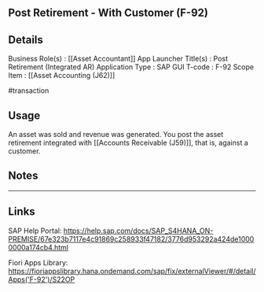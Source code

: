 
Post Retirement - With Customer (F-92)
---
## Details
Business Role(s)              :  [[Asset Accountant]]
App Launcher Title(s)     :  Post Retirement (Integrated AR)
Application Type             :  SAP GUI
T-code                             :  F-92
Scope Item                      :  [[Asset Accounting (J62)]]

#transaction

## Usage
An asset was sold and revenue was generated. You post the asset retirement integrated with [[Accounts Receivable (J59)]], that is, against a customer. 


## Notes




---
## Links

SAP Help Portal: https://help.sap.com/docs/SAP_S4HANA_ON-PREMISE/67e323b7117e4c91869c258933f47182/3776d953292a424de10000000a174cb4.html

Fiori Apps Library: https://fioriappslibrary.hana.ondemand.com/sap/fix/externalViewer/#/detail/Apps('F-92')/S22OP